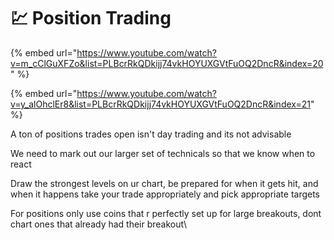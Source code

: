 # 💹 Position Trading

{% embed url="https://www.youtube.com/watch?v=m_cClGuXFZo&list=PLBcrRkQDkijj74vkHOYUXGVtFuOQ2DncR&index=20" %}

{% embed url="https://www.youtube.com/watch?v=y_alOhclEr8&list=PLBcrRkQDkijj74vkHOYUXGVtFuOQ2DncR&index=21" %}

A ton of positions trades open isn't day trading and its not advisable

We need to mark out our larger set of technicals so that we know when to react

Draw the strongest levels on ur chart, be prepared for when it gets hit, and when it happens take your trade appropriately and pick appropriate targets&#x20;

For positions only use coins that r perfectly set up for large breakouts, dont chart ones that already had their breakout\
